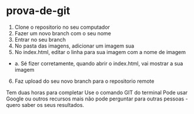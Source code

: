 # prova-de-git

1. Clone o repositorio no seu computador
2. Fazer um novo branch com o seu nome
3. Entrar no seu branch
4. No pasta das imagens, adicionar um imagem sua
5. No index.html, editar o linha para sua imagem com a nome de imagem
 - a. Sé fizer corretamente, quando abrir o index.html, vai mostrar a sua imagem
6. Faz upload do seu novo branch para o repositorio remote

Tem duas horas para completar
Use o comando GIT do terminal
Pode usar Google ou outros recursos mais não pode perguntar para outras pessoas - quero saber os seus resultados.
